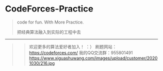 # CodeForces-Practice
> code for fun.  With More Practice. 
> 
> 把经典算法融入到实际的工程中去
> 
--- 
>> 欢迎更多的算法爱好者加入！ ：） 
>> 刷题网站： https://codeforces.com/
> 我的QQ交流群：955801491
https://www.xiguashuwang.com/images/upload/customer/20201030/216.jpg
